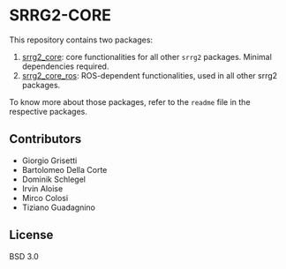 # SRRG2-CORE
This repository contains two packages:

  1. [srrg2_core](srrg2_core): core functionalities for all other `srrg2` packages.
  Minimal dependencies required.
  2. [srrg2_core_ros](srrg2_core_ros): ROS-dependent functionalities, used in all other srrg2 packages.

To know more about those packages, refer to the `readme` file in the respective packages.

## Contributors
* Giorgio Grisetti
* Bartolomeo Della Corte
* Dominik Schlegel
* Irvin Aloise
* Mirco Colosi
* Tiziano Guadagnino

## License
BSD 3.0
